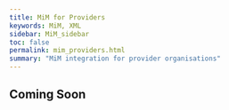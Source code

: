 ```yaml
---
title: MiM for Providers
keywords: MiM, XML
sidebar: MiM_sidebar
toc: false
permalink: mim_providers.html
summary: "MiM integration for provider organisations"
---
```


## Coming Soon ##
